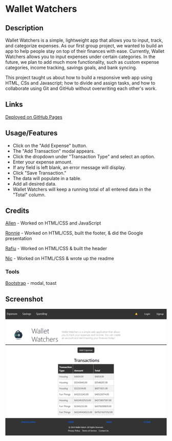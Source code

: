 # Wallet Watchers

## Description

Wallet Watchers is a simple, lightweight app that allows you to input, track, and categorize expenses. As our first group project, we wanted to build an app to help people stay on top of their finances with ease. Currently, Wallet Watchers allows you to input expenses under certain categories. In the future, we plan to add much more functionality, such as custom expense categories, income tracking, savings goals, and bank syncing.

This project taught us about how to build a responsive web app using HTML, CSs and Javascript; how to divide and assign tasks, and how to collaborate using Git and GitHub without overwriting each other's work.

## Links

[Deployed on GitHub Pages](https://allenarnoldy.github.io/project1/)

## Usage/Features

- Click on the "Add Expense" button.
- The "Add Transaction" modal appears. 
- Click the dropdown under "Transaction Type" and select an option.
- Enter your expense amount.
- If any field is left blank, an error message will display.
- Click "Save Transaction."
- The data will populate in a table.
- Add all desired data.
- Wallet Watchers will keep a running total of all entered data in the "Total" column.
    

## Credits

[Allen](https://github.com/allenarnoldy) - Worked on HTML/CSS and JavaScript

[Ronnie](https://github.com/RonKen-coder) - Worked on HTML/CSS, built the footer, & did the Google presentation

[Rafiu](https://github.com/elele20005) - Worked on HTML/CSS & built the header

[Nic](https://github.com/k3strl) - Worked on HTML/CSS & wrote up the readme

### Tools 

[Bootstrap](https://getbootstrap.com/) - modal, toast

## Screenshot

![screenshot](assets\photos\screenshot.png)
